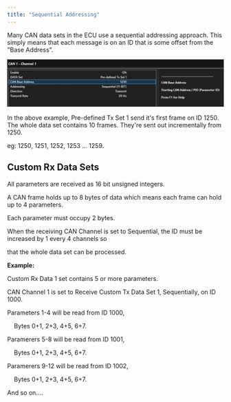 ```yaml
---
title: "Sequential Addressing"
---
```


Many CAN data sets in the ECU use a sequential addressing approach. This simply means that each message is on an ID that is some offset from the "Base Address".


![Image](</img/NewItem994.png>)


In the above example, Pre-defined Tx Set 1 send it's first frame on ID 1250. The whole data set contains 10 frames. They're sent out incrementally from 1250.

eg: 1250, 1251, 1252, 1253 ... 1259.


## Custom Rx Data Sets

All parameters are received as 16 bit unsigned integers.


A CAN frame holds up to 8 bytes of data which means each frame can hold up to 4 parameters.&nbsp;

Each parameter must occupy 2 bytes.&nbsp;

When the receiving CAN Channel is set to Sequential, the ID must be increased by 1 every 4 channels so&nbsp;

that the whole data set can be processed.


**Example:**

Custom Rx Data 1 set contains 5 or more parameters.


CAN Channel 1 is set to Receive Custom Tx Data Set 1, Sequentially, on ID 1000.


Parameters 1-4 will be read from ID 1000,

&nbsp; &nbsp; Bytes 0+1, 2+3, 4+5, 6+7.

Paramerers 5-8 will be read from ID 1001,&nbsp;

&nbsp; &nbsp; Bytes 0+1, 2+3, 4+5, 6+7.

Paramerers 9-12 will be read from ID 1002,&nbsp;

&nbsp; &nbsp; Bytes 0+1, 2+3, 4+5, 6+7.

And so on....
